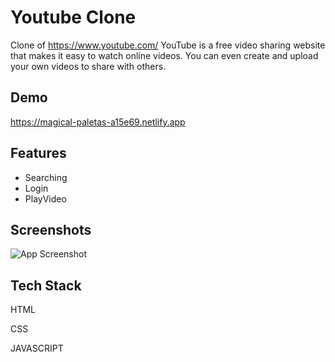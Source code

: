 
# Youtube Clone

Clone of https://www.youtube.com/    YouTube is a free video sharing website that makes it easy to watch online videos. You can even create and upload your own videos to share with others. 


## Demo


https://magical-paletas-a15e69.netlify.app


## Features

- Searching
- Login
- PlayVideo



## Screenshots

![App Screenshot](https://user-images.githubusercontent.com/105913793/205850111-0ec403e9-3a2d-4219-913b-6c552e8cc8f2.png)


## Tech Stack

HTML

CSS

JAVASCRIPT





